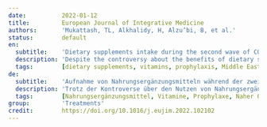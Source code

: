 ```yaml
---
date:          2022-01-12
title:         European Journal of Integrative Medicine
authors:       'Mukattash, TL, Alkhalidy, H, Alzu’bi, B, et al.'
status:        default
en:
  subtitle:    'Dietary supplements intake during the second wave of COVID-19 pandemic: A multinational Middle Eastern study'
  description: 'Despite the controversy about the benefits of dietary supplements in treating or preventing COVID-19, their use has increased worldwide even with the introduction of relevant vaccines. Thus, this study aimed to investigate the perception of the Middle Eastern Arab public of dietary supplements as prophylactic or therapeutic agents against COVID-19, and their consumption during the second wave of the COVID-19 pandemic. A validated, pilot tested online survey was distributed through social networking platforms in Lebanon, the Kingdom of Saudi Arabia, Palestine, Jordan, and the United Arab Emirates. Responses underwent various statistical analyses. A total of 2,100 responses were included. Around 44% of participants reported changes in their dietary behavior during COVID-19, and 70% believed that healthy habits may prevent the infection. Moreover, 21% believed that dietary supplements surely protect against COVID-19 and 45% thought they aid in treating it. Users of supplements during the second wave of the pandemic counted for 47%, who declared they were influenced by the media, healthcare providers, or close contacts. The most used supplements included Vitamins C and D and zinc. Only 34% of participants read supplement leaflets. The use of supplements was significantly correlated with being female and exercising, as revealed by the odds ratio and logistic regression analysis. In line with other areas of the world, the use of dietary supplements in the Middle East against COVID-19 is not evidence-based. Competent health authorities should play their role in spreading sound awareness among the public regarding this issue.'
  tags:        [dietary supplements, vitamins, prophylaxis, Middle East]
de:
  subtitle:    'Aufnahme von Nahrungsergänzungsmitteln während der zweiten Welle der COVID-19-Pandemie: Eine multinationale Studie aus dem Nahen Osten'
  description: 'Trotz der Kontroverse über den Nutzen von Nahrungsergänzungsmitteln bei der Behandlung oder Vorbeugung von COVID-19 hat ihre Verwendung weltweit zugenommen, auch wenn entsprechende Impfstoffe eingeführt wurden. Ziel dieser Studie war es daher, die Wahrnehmung von Nahrungsergänzungsmitteln als prophylaktische oder therapeutische Mittel gegen COVID-19 in der arabischen Öffentlichkeit des Nahen Ostens und ihren Konsum während der zweiten Welle der COVID-19-Pandemie zu untersuchen. Eine validierte, in einem Pilotversuch getestete Online-Umfrage wurde über Plattformen sozialer Netzwerke im Libanon, im Königreich Saudi-Arabien, in Palästina, Jordanien und in den Vereinigten Arabischen Emiraten verbreitet. Die Antworten wurden verschiedenen statistischen Analysen unterzogen. Insgesamt wurden 2.100 Antworten berücksichtigt. Rund 44 % der Teilnehmer gaben an, dass sich ihr Ernährungsverhalten während der COVID-19-Studie geändert hat, und 70 % glaubten, dass gesunde Gewohnheiten eine Infektion verhindern können. Darüber hinaus glaubten 21 %, dass Nahrungsergänzungsmittel mit Sicherheit vor COVID-19 schützen, und 45 %, dass sie bei der Behandlung der Krankheit helfen. Während der zweiten Welle der Pandemie gaben 47 % der Nutzer von Nahrungsergänzungsmitteln an, dass sie durch die Medien, Gesundheitsdienstleister oder enge Kontakte beeinflusst wurden. Zu den am häufigsten verwendeten Nahrungsergänzungsmitteln gehörten die Vitamine C und D sowie Zink. Nur 34 % der Teilnehmer lasen die Beipackzettel. Die Verwendung von Nahrungsergänzungsmitteln stand in signifikantem Zusammenhang mit der Tatsache, dass sie weiblich waren und Sport trieben, wie die Odds-Ratio und die logistische Regressionsanalyse zeigten. Wie auch in anderen Regionen der Welt ist die Verwendung von Nahrungsergänzungsmitteln gegen COVID-19 im Nahen Osten nicht evidenzbasiert. Die zuständigen Gesundheitsbehörden sollten ihre Rolle bei der Verbreitung eines fundierten Bewusstseins in der Öffentlichkeit zu diesem Thema spielen.' 
  tags:        [Nahrungsergänzungsmittel, Vitamine, Prophylaxe, Naher Osten]
group:         'Treatments'
credit:        https://doi.org/10.1016/j.eujim.2022.102102
---
```

